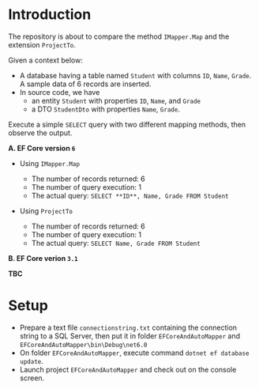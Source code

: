 # Introduction

The repository is about to compare the method `IMapper.Map` and the extension `ProjectTo`.

Given a context below:
- A database having a table named `Student` with columns `ID`, `Name`, `Grade`. A sample data of 6 records are inserted.
- In source code, we have 
  - an entity `Student` with properties `ID`, `Name`, and `Grade`
  - a DTO `StudentDto` with properties `Name`, `Grade`.

Execute a simple `SELECT` query with two different mapping methods, then observe the output.

**A. EF Core version `6`**
- Using `IMapper.Map`
  - The number of records returned: 6
  - The number of query execution: 1
  - The actual query: `SELECT **ID**, Name, Grade FROM Student`

- Using `ProjectTo`
  - The number of records returned: 6
  - The number of query execution: 1
  - The actual query: `SELECT Name, Grade FROM Student`

**B. EF Core verion `3.1`**

**TBC**

# Setup

- Prepare a text file `connectionstring.txt` containing the connection string to a SQL Server, then put it in folder `EFCoreAndAutoMapper` and `EFCoreAndAutoMapper\bin\Debug\net6.0`
- On folder `EFCoreAndAutoMapper`, execute command `dotnet ef database update`.
- Launch project `EFCoreAndAutoMapper` and check out on the console screen.
